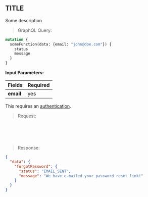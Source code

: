 ## TITLE

Some description

> GraphQL Query:

```graphql 
mutation {
  someFunction(data: {email: "john@doe.com"}) {
    status
    message
  }
}
```

__Input Parameters:__

Fields | Required
---------- | ------- 
__email__ | yes

<aside class="notice">
This requires an <a href="#authentication">authentication</a>.
</aside>

> Request:

```shell
```

```javascript
```

```php
```

```java 
```

```swift 
```

> Response:

```json
{
  "data": {
    "forgotPassword": {
      "status": "EMAIL_SENT",
      "message": "We have e-mailed your password reset link!"
    }
  }
}
```